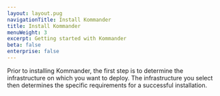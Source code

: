 ```yaml
---
layout: layout.pug
navigationTitle: Install Kommander
title: Install Kommander
menuWeight: 3
excerpt: Getting started with Kommander
beta: false
enterprise: false
---
```


Prior to installing Kommander, the first step is to determine the infrastructure on which you want to deploy. The infrastructure you select then determines the specific requirements for a successful installation.
